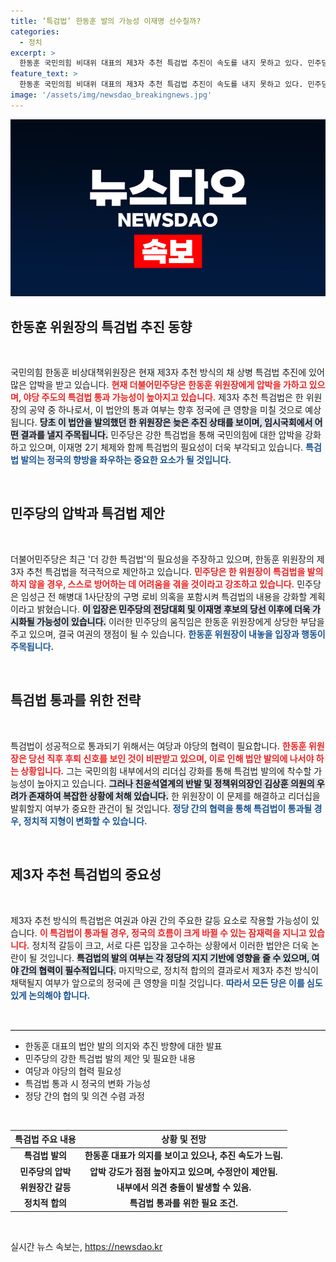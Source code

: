 ```yaml
---
title: ‘특검법’ 한동훈 발의 가능성 이재명 선수칠까?
categories:
  - 정치
excerpt: >
  한동훈 국민의힘 비대위 대표의 제3자 추천 특검법 추진이 속도를 내지 못하고 있다. 민주당은 더 강력한 내용의 법안을 발의하겠다며 압박 중이며, 특검 출범을 통한 여야 공방 종료에 대한 목소리가 커지고 있다. 정치권의 진앙지에서 어떤 변화가 일어날까?
feature_text: >
  한동훈 국민의힘 비대위 대표의 제3자 추천 특검법 추진이 속도를 내지 못하고 있다. 민주당은 더 강력한 내용의 법안을 발의하겠다며 압박 중이며, 특검 출범을 통한 여야 공방 종료에 대한 목소리가 커지고 있다. 정치권의 진앙지에서 어떤 변화가 일어날까?
image: '/assets/img/newsdao_breakingnews.jpg'
---
```


<p><img src="/assets/img/newsdao_breakingnews.jpg" alt="flaretime 속보" /></p>

<h2 data-ke-size="size26">한동훈 위원장의 특검법 추진 동향</h2>

<p data-ke-size="size16">&nbsp;</p>

<p>국민의힘 한동훈 비상대책위원장은 현재 제3자 추천 방식의 채 상병 특검법 추진에 있어 많은 압박을 받고 있습니다. <b><span style="color: #ee2323;">현재 더불어민주당은 한동훈 위원장에게 압박을 가하고 있으며, 야당 주도의 특검법 통과 가능성이 높아지고 있습니다.</span></b> 제3자 추천 특검법은 한 위원장의 공약 중 하나로서, 이 법안의 통과 여부는 향후 정국에 큰 영향을 미칠 것으로 예상됩니다. <b><span style="background-color: #21538527;">당초 이 법안을 발의했던 한 위원장은 늦은 추진 상태를 보이며, 임시국회에서 어떤 결과를 낼지 주목됩니다.</span></b> 민주당은 강한 특검법을 통해 국민의힘에 대한 압박을 강화하고 있으며, 이재명 2기 체제와 함께 특검법의 필요성이 더욱 부각되고 있습니다. <b><span style="color: #1a5490;">특검법 발의는 정국의 향방을 좌우하는 중요한 요소가 될 것입니다.</span></b></p>

<p data-ke-size="size16">&nbsp;</p>

<h2 data-ke-size="size26">민주당의 압박과 특검법 제안</h2>

<p data-ke-size="size16">&nbsp;</p>

<p>더불어민주당은 최근 '더 강한 특검법'의 필요성을 주장하고 있으며, 한동훈 위원장의 제3자 추천 특검법을 적극적으로 제안하고 있습니다. <b><span style="color: #ee2323;">민주당은 한 위원장이 특검법을 발의하지 않을 경우, 스스로 방어하는 데 어려움을 겪을 것이라고 강조하고 있습니다.</span></b> 민주당은 임성근 전 해병대 1사단장의 구명 로비 의혹을 포함시켜 특검법의 내용을 강화할 계획이라고 밝혔습니다. <b><span style="background-color: #21538527;">이 입장은 민주당의 전당대회 및 이재명 후보의 당선 이후에 더욱 가시화될 가능성이 있습니다.</span></b> 이러한 민주당의 움직임은 한동훈 위원장에게 상당한 부담을 주고 있으며, 결국 여권의 쟁점이 될 수 있습니다. <b><span style="color: #1a5490;">한동훈 위원장이 내놓을 입장과 행동이 주목됩니다.</span></b></p>

<p data-ke-size="size16">&nbsp;</p>

<h2 data-ke-size="size26">특검법 통과를 위한 전략</h2>

<p data-ke-size="size16">&nbsp;</p>

<p>특검법이 성공적으로 통과되기 위해서는 여당과 야당의 협력이 필요합니다. <b><span style="color: #ee2323;">한동훈 위원장은 당선 직후 후퇴 신호를 보인 것이 비판받고 있으며, 이로 인해 법안 발의에 나서야 하는 상황입니다.</span></b> 그는 국민의힘 내부에서의 리더십 강화를 통해 특검법 발의에 착수할 가능성이 높아지고 있습니다. <b><span style="background-color: #21538527;">그러나 친윤석열계의 반발 및 정책위의장인 김상훈 의원의 우려가 존재하여 복잡한 상황에 처해 있습니다.</span></b> 한 위원장이 이 문제를 해결하고 리더십을 발휘할지 여부가 중요한 관건이 될 것입니다. <b><span style="color: #1a5490;">정당 간의 협력을 통해 특검법이 통과될 경우, 정치적 지형이 변화할 수 있습니다.</span></b></p>

<p data-ke-size="size16">&nbsp;</p>

<h2 data-ke-size="size26">제3자 추천 특검법의 중요성</h2>

<p data-ke-size="size16">&nbsp;</p>

<p>제3자 추천 방식의 특검법은 여권과 야권 간의 주요한 갈등 요소로 작용할 가능성이 있습니다. <b><span style="color: #ee2323;">이 특검법이 통과될 경우, 정국의 흐름이 크게 바뀔 수 있는 잠재력을 지니고 있습니다.</span></b> 정치적 갈등이 크고, 서로 다른 입장을 고수하는 상황에서 이러한 법안은 더욱 논란이 될 것입니다. <b><span style="background-color: #21538527;">특검법의 발의 여부는 각 정당의 지지 기반에 영향을 줄 수 있으며, 여야 간의 협력이 필수적입니다.</span></b> 마지막으로, 정치적 합의의 결과로서 제3자 추천 방식이 채택될지 여부가 앞으로의 정국에 큰 영향을 미칠 것입니다. <b><span style="color: #1a5490;">따라서 모든 당은 이를 심도 있게 논의해야 합니다.</span></b></p>

<p data-ke-size="size16">&nbsp;</p>

<hr style="height: 1px; border: 0; border-top: 1px solid #ddd;" />

<ul>
    <li>한동훈 대표의 법안 발의 의지와 추진 방향에 대한 발표</li>
    <li>민주당의 강한 특검법 발의 제안 및 필요한 내용</li>
    <li>여당과 야당의 협력 필요성</li>
    <li>특검법 통과 시 정국의 변화 가능성</li>
    <li>정당 간의 협의 및 의견 수렴 과정</li>
</ul>

<p data-ke-size="size16">&nbsp;</p>

<table>
    <thead>
        <tr>
            <th style="text-align: center;">특검법 주요 내용</th>
            <th style="text-align: center;">상황 및 전망</th>
        </tr>
    </thead>
    <tbody>
        <tr>
            <td style="text-align: center; height: 17px;"><b>특검법 발의</b></td>
            <td style="text-align: center; height: 17px;"><b>한동훈 대표가 의지를 보이고 있으나, 추진 속도가 느림.</b></td>
        </tr>
        <tr>
            <td style="text-align: center; height: 17px;"><b>민주당의 압박</b></td>
            <td style="text-align: center; height: 17px;"><b>압박 강도가 점점 높아지고 있으며, 수정안이 제안됨.</b></td>
        </tr>
        <tr>
            <td style="text-align: center; height: 17px;"><b>위원장간 갈등</b></td>
            <td style="text-align: center; height: 17px;"><b>내부에서 의견 충돌이 발생할 수 있음.</b></td>
        </tr>
        <tr>
            <td style="text-align: center; height: 17px;"><b>정치적 합의</b></td>
            <td style="text-align: center; height: 17px;"><b>특검법 통과를 위한 필요 조건.</b></td>
        </tr>
    </tbody>
</table>

<p data-ke-size="size16">&nbsp;</p>
실시간 뉴스 속보는, <a href="https://newsdao.kr" rel="dofollow">https://newsdao.kr</a>


